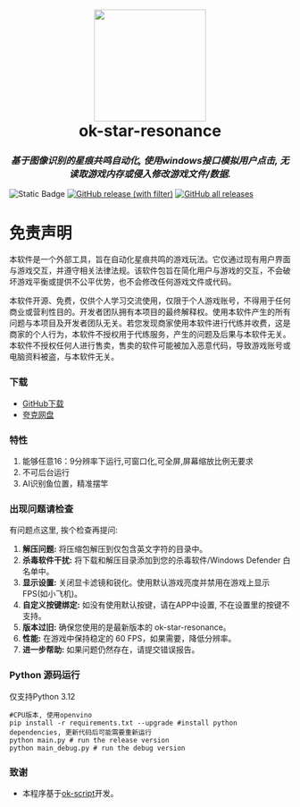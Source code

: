 ﻿<div align="center">
  <h1 align="center">
    <img src="icons/icon.png" width="200"/>
    <br/>
    ok-star-resonance
  </h1> 
<h3><i>基于图像识别的星痕共鸣自动化, 使用windows接口模拟用户点击, 无读取游戏内存或侵入修改游戏文件/数据.</i></h3>
</div>

![Static Badge](https://img.shields.io/badge/platfrom-Windows-blue?color=blue)
[![GitHub release (with filter)](https://img.shields.io/github/v/release/sanheiii/ok-star-resonance)](https://github.com/sanheiii/ok-star-resonance/releases)
[![GitHub all releases](https://img.shields.io/github/downloads/sanheiii/ok-star-resonance/total)](https://github.com/sanheiii/ok-star-resonance/releases)

# 免责声明

本软件是一个外部工具，旨在自动化星痕共鸣的游戏玩法。它仅通过现有用户界面与游戏交互，并遵守相关法律法规。该软件包旨在简化用户与游戏的交互，不会破坏游戏平衡或提供不公平优势，也不会修改任何游戏文件或代码。

本软件开源、免费，仅供个人学习交流使用，仅限于个人游戏账号，不得用于任何商业或营利性目的。开发者团队拥有本项目的最终解释权。使用本软件产生的所有问题与本项目及开发者团队无关。若您发现商家使用本软件进行代练并收费，这是商家的个人行为，本软件不授权用于代练服务，产生的问题及后果与本软件无关。本软件不授权任何人进行售卖，售卖的软件可能被加入恶意代码，导致游戏账号或电脑资料被盗，与本软件无关。

### 下载

* [GitHub下载](https://github.com/sanheiii/ok-star-resonance/releases)
* [夸克网盘](https://pan.quark.cn/s/53ef87577da9?pwd=nVL9)

### 特性

1. 能够任意16：9分辨率下运行,可窗口化,可全屏,屏幕缩放比例无要求
2. 不可后台运行
3. AI识别鱼位置，精准摆竿

### 出现问题请检查

有问题点这里, 挨个检查再提问:

1. **解压问题:** 将压缩包解压到仅包含英文字符的目录中。
2. **杀毒软件干扰:** 将下载和解压目录添加到您的杀毒软件/Windows Defender 白名单中。
3. **显示设置:** 关闭显卡滤镜和锐化。使用默认游戏亮度并禁用在游戏上显示FPS(如小飞机)。
4. **自定义按键绑定:** 如没有使用默认按键，请在APP中设置, 不在设置里的按键不支持。
5. **版本过旧:** 确保您使用的是最新版本的 ok-star-resonance。
6. **性能:** 在游戏中保持稳定的 60 FPS，如果需要，降低分辨率。
7. **进一步帮助:** 如果问题仍然存在，请提交错误报告。

### Python 源码运行

仅支持Python 3.12

```
#CPU版本, 使用openvino
pip install -r requirements.txt --upgrade #install python dependencies, 更新代码后可能需要重新运行
python main.py # run the release version
python main_debug.py # run the debug version
```

### 致谢

* 本程序基于[ok-script](https://github.com/ok-oldking/ok-script)开发。
